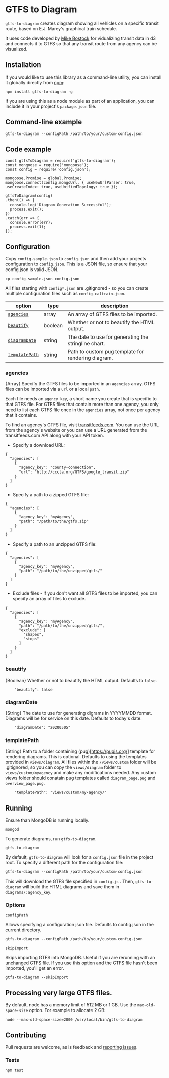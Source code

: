 # GTFS to Diagram

`gtfs-to-diagram` creates diagram showing all vehicles on a specific transit route, based on E.J. Marey's graphical train  schedule.

It uses code developed by [Mike Bostock](https://observablehq.com/@mbostock/mareys-trains) for vidualizing transit data in d3 and connects it to GTFS so that any transit route from any agency can be visualized.

## Installation

If you would like to use this library as a command-line utility, you can install it globally directly from [npm](https://npmjs.org):

    npm install gtfs-to-diagram -g

If you are using this as a node module as part of an application, you can include it in your project's `package.json` file.

## Command-line example

    gtfs-to-diagram --configPath /path/to/your/custom-config.json

## Code example

    const gtfsToDiagram = require('gtfs-to-diagram');
    const mongoose = require('mongoose');
    const config = require('config.json');

    mongoose.Promise = global.Promise;
    mongoose.connect(config.mongoUrl, { useNewUrlParser: true, useCreateIndex: true, useUnifiedTopology: true });

    gtfsToDiagram(config)
    .then(() => {
      console.log('Diagram Generation Successful');
      process.exit();
    })
    .catch(err => {
      console.error(err);
      process.exit(1);
    });

## Configuration

Copy `config-sample.json` to `config.json` and then add your projects configuration to `config.json`. This is a JSON file, so ensure that your config.json is valid JSON.

    cp config-sample.json config.json

All files starting with `config*.json` are .gitignored - so you can create multiple configuration files such as `config-caltrain.json`.

| option | type | description |
| ------ | ---- | ----------- |
| [`agencies`](#agencies) | array | An array of GTFS files to be imported. |
| [`beautify`](#beautify) | boolean | Whether or not to beautify the HTML output. |
| [`diagramDate`](#templatepath) | string | The date to use for generating the stringline chart. |
| [`templatePath`](#templatepath) | string | Path to custom pug template for rendering diagram. |

### agencies

{Array} Specify the GTFS files to be imported in an `agencies` array. GTFS files can be imported via a `url` or a local `path`.

Each file needs an `agency_key`, a short name you create that is specific to that GTFS file. For GTFS files that contain more than one agency, you only need to list each GTFS file once in the `agencies` array, not once per agency that it contains.

To find an agency's GTFS file, visit [transitfeeds.com](http://transitfeeds.com). You can use the
URL from the agency's website or you can use a URL generated from the transitfeeds.com
API along with your API token.

* Specify a download URL:
```
{
  "agencies": [
    {
      "agency_key": "county-connection",
      "url": "http://cccta.org/GTFS/google_transit.zip"
    }
  ]
}
```

* Specify a path to a zipped GTFS file:
```
{
  "agencies": [
    {
      "agency_key": "myAgency",
      "path": "/path/to/the/gtfs.zip"
    }
  ]
}
```
* Specify a path to an unzipped GTFS file:
```
{
  "agencies": [
    {
      "agency_key": "myAgency",
      "path": "/path/to/the/unzipped/gtfs/"
    }
  ]
}
```

* Exclude files - if you don't want all GTFS files to be imported, you can specify an array of files to exclude.

```
{
  "agencies": [
    {
      "agency_key": "myAgency",
      "path": "/path/to/the/unzipped/gtfs/",
      "exclude": [
        "shapes",
        "stops"
      ]
    }
  ]
}
```

### beautify

{Boolean} Whether or not to beautify the HTML output. Defaults to `false`.

```
    "beautify": false
```

### diagramDate

{String} The date to use for generating digrams in YYYYMMDD format. Diagrams will be for service on this date. Defaults to today's date.

```
    "diagramDate": "20200505"
```


### templatePath

{String} Path to a folder containing (pug)[https://pugjs.org/] template for rendering diagrams. This is optional. Defaults to using the templates provided in `views/diagram`. All files within the `/views/custom` folder will be .gitignored, so you can copy the `views/diagram` folder to `views/custom/myagency` and make any modifications needed. Any custom views folder should conatain pug templates called `diagram_page.pug` and  `overview_page.pug`.

```
    "templatePath": "views/custom/my-agency/"
```

## Running

Ensure than MongoDB is running locally.

    mongod

To generate diagrams, run `gtfs-to-diagram`.

    gtfs-to-diagram

By default, `gtfs-to-diagram` will look for a `config.json` file in the project root. To specify a different path for the configuration file:

    gtfs-to-diagram --configPath /path/to/your/custom-config.json

This will download the GTFS file specified in `config.js` .  Then, `gtfs-to-diagram` will build the HTML diagrams and save them in `diagrams/:agency_key`.

### Options

`configPath`

Allows specifying a configuration json file. Defaults to config.json in the current directory.

    gtfs-to-diagram --configPath /path/to/your/custom-config.json

`skipImport`

Skips importing GTFS into MongoDB. Useful if you are rerunning with an unchanged GTFS file. If you use this option and the GTFS file hasn't been imported, you'll get an error.

    gtfs-to-diagram --skipImport

## Processing very large GTFS files.

By default, node has a memory limit of 512 MB or 1 GB. Use the `max-old-space-size` option. For example to allocate 2 GB:

    node --max-old-space-size=2000 /usr/local/bin/gtfs-to-diagram

## Contributing

Pull requests are welcome, as is feedback and [reporting issues](https://github.com/blinktaginc/gtfs-to-diagram/issues).

### Tests

    npm test

